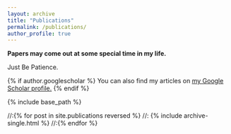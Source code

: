```yaml
---
layout: archive
title: "Publications"
permalink: /publications/
author_profile: true
---
```


**Papers may come out at some special time in my life.**

Just Be Patience. 


{% if author.googlescholar %}
  You can also find my articles on <u><a href="{{author.googlescholar}}">my Google Scholar profile</a>.</u>
{% endif %}

{% include base_path %}


//:{% for post in site.publications reversed %}
//:  {% include archive-single.html %}
//:{% endfor %}

